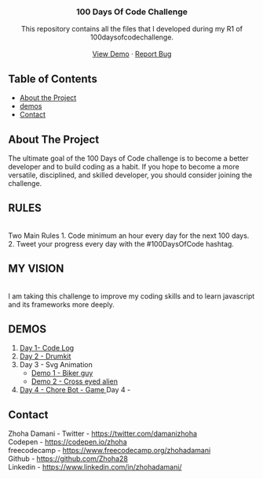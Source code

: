   <h3 align="center">100 Days Of Code Challenge</h3>

  <p align="center">
    This repository contains all the files that I developed during my R1 of 100daysofcodechallenge.
    <br />
    <br />
    <a href="#demos">View Demo</a>
    ·
    <a href="https://github.com/Zhoha28/100daysofcode/issues">Report Bug</a>
  
  </p>
</p>



<!-- TABLE OF CONTENTS -->
## Table of Contents

* [About the Project](#about-the-project)
* [demos](#demos)
* [Contact](#contact)



<!-- ABOUT THE PROJECT -->
## About The Project

The ultimate goal of the 100 Days of Code challenge is to become a better developer and to build coding as a habit.
If you hope to become a more versatile, disciplined, and skilled developer, you should consider joining the challenge.

<h2>RULES</h2><br>
Two Main Rules
1. Code minimum an hour every day for the next 100 days.
2. Tweet your progress every day with the #100DaysOfCode hashtag.

<h2>MY VISION</h2><br>
I am taking this challenge to improve my coding skills and to learn javascript and its frameworks more deeply.

<!-- DEMOS -->
## DEMOS

1. <a href="https://zhoha28.github.io/code-log/">Day 1- Code Log</a>
2. <a href="https://zhoha28.github.io/100daysofcode/day3/index.html"> Day 2 - Drumkit </a>
3. Day 3 - Svg Animation <ul><li><a href="https://zhoha28.github.io/animations/demo1/"> Demo 1 - Biker guy</a></li>
                             <li><a href="https://zhoha28.github.io/animations/demo2/"> Demo 2 - Cross eyed alien </a></li>
                              </ul>
4.  <a href="https://zhoha28.github.io/100daysofcode/day4/index.html"> Day 4 - Chore Bot - Game </a>Day 4 - 





<!-- CONTACT -->
## Contact

Zhoha Damani - 
Twitter - https://twitter.com/damanizhoha
<br>
Codepen - https://codepen.io/zhoha
<br>
freecodecamp - https://www.freecodecamp.org/zhohadamani
<br>
Github - https://github.com/Zhoha28
<br>
Linkedin - https://www.linkedin.com/in/zhohadamani/
